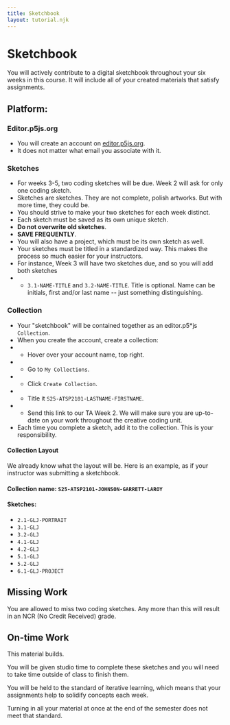 ```yaml
---
title: Sketchbook
layout: tutorial.njk
---
```


# Sketchbook

You will actively contribute to a digital sketchbook throughout your six weeks in this course. It will include all of your created materials that satisfy assignments.

## Platform:

### Editor.p5js.org

- You will create an account on [editor.p5js.org](editor.p5js.org).
- It does not matter what email you associate with it.

### Sketches

- For weeks 3-5, two coding sketches will be due. Week 2 will ask for only one coding sketch.
- Sketches are sketches. They are not complete, polish artworks. But with more time, they could be.
- You should strive to make your two sketches for each week distinct.
- Each sketch must be saved as its own unique sketch.
- **Do not overwrite old sketches**.
- **SAVE FREQUENTLY**.
- You will also have a project, which must be its own sketch as well.
- Your sketches must be titled in a standardized way. This makes the process so much easier for your instructors.
- For instance, Week 3 will have two sketches due, and so you will add both sketches
- - `3.1-NAME-TITLE` and `3.2-NAME-TITLE`. Title is optional. Name can be initials, first and/or last name -- just something distinguishing.

### Collection

- Your "sketchbook" will be contained together as an editor.p5\*js `Collection`.
- When you create the account, create a collection:
- - Hover over your account name, top right.
- - Go to `My Collections`.
- - Click `Create Collection`.
- - Title it `S25-ATSP2101-LASTNAME-FIRSTNAME`.
- - Send this link to our TA Week 2. We will make sure you are up-to-date on your work throughout the creative coding unit.
- Each time you complete a sketch, add it to the collection. This is your responsibility.

#### Collection Layout

We already know what the layout will be. Here is an example, as if your instructor was submitting a sketchbook.

#### Collection name: `S25-ATSP2101-JOHNSON-GARRETT-LAROY`

#### Sketches:

- `2.1-GLJ-PORTRAIT`
- `3.1-GLJ`
- `3.2-GLJ`
- `4.1-GLJ`
- `4.2-GLJ`
- `5.1-GLJ`
- `5.2-GLJ`
- `6.1-GLJ-PROJECT`

## Missing Work

You are allowed to miss two coding sketches. Any more than this will result in an NCR (No Credit Received) grade.

## On-time Work

This material builds.

You will be given studio time to complete these sketches and you will need to take time outside of class to finish them.

You will be held to the standard of iterative learning, which means that your assignments help to solidify concepts each week.

Turning in all your material at once at the end of the semester does not meet that standard.
